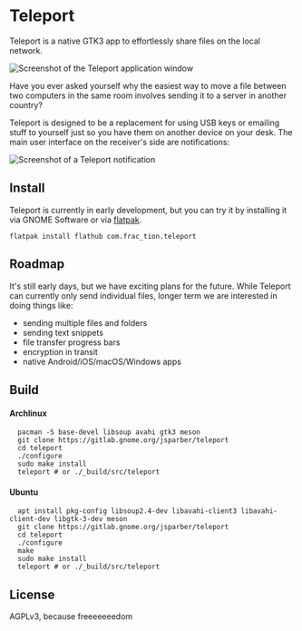 # Teleport
Teleport is a native GTK3 app to effortlessly share files on the local network.

![Screenshot of the Teleport application window](docs/screenshots/window.png)

Have you ever asked yourself why the easiest way to move a file between two computers in the same room involves sending it to a server in another country?

Teleport is designed to be a replacement for using USB keys or emailing stuff to yourself just so you have them on another device on your desk. The main user interface on the receiver's side are notifications:

![Screenshot of a Teleport notification](docs/screenshots/notification.png)

## Install
Teleport is currently in early development, but you can try it by installing it
via GNOME Software or via [flatpak](http://flatpak.org).
```
flatpak install flathub com.frac_tion.teleport
```

## Roadmap
It's still early days, but we have exciting plans for the future. While Teleport can currently only send individual files, longer term we are interested in doing things like:
* sending multiple files and folders
* sending text snippets
* file transfer progress bars
* encryption in transit
* native Android/iOS/macOS/Windows apps

## Build
#### Archlinux
```
  pacman -S base-devel libsoup avahi gtk3 meson
  git clone https://gitlab.gnome.org/jsparber/teleport
  cd teleport
  ./configure
  sudo make install
  teleport # or ./_build/src/teleport
```
#### Ubuntu
```
  apt install pkg-config libsoup2.4-dev libavahi-client3 libavahi-client-dev libgtk-3-dev meson
  git clone https://gitlab.gnome.org/jsparber/teleport
  cd teleport
  ./configure
  make
  sudo make install
  teleport # or ./_build/src/teleport
```


## License
AGPLv3, because freeeeeeedom
